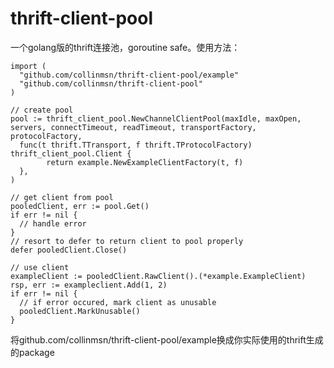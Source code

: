 # thrift-client-pool

一个golang版的thrift连接池，goroutine safe。使用方法：
```
import (
  "github.com/collinmsn/thrift-client-pool/example"
  "github.com/collinmsn/thrift-client-pool"
)

// create pool
pool := thrift_client_pool.NewChannelClientPool(maxIdle, maxOpen, servers, connectTimeout, readTimeout, transportFactory, protocolFactory,
  func(t thrift.TTransport, f thrift.TProtocolFactory) thrift_client_pool.Client {
		return example.NewExampleClientFactory(t, f)
  },
)

// get client from pool	
pooledClient, err := pool.Get()
if err != nil {
  // handle error
}
// resort to defer to return client to pool properly
defer pooledClient.Close()

// use client
exampleClient := pooledClient.RawClient().(*example.ExampleClient)
rsp, err := exampleclient.Add(1, 2)
if err != nil {
  // if error occured, mark client as unusable
  pooledClient.MarkUnusable()
}
```
将github.com/collinmsn/thrift-client-pool/example换成你实际使用的thrift生成的package
